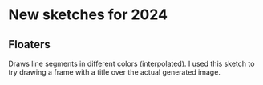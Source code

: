 # New sketches for 2024
## Floaters
Draws line segments in different colors (interpolated). I used this sketch to try drawing a frame with a title over the actual generated image.
